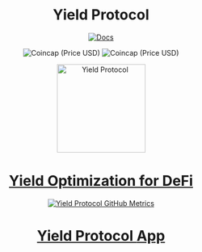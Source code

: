 <span align="center">
  
# Yield Protocol

<span align="center">
<div align="center">   

<a href="https://docs.yieldprotocol.xyz" target="_blank">
   <img alt="Docs" src="https://img.shields.io/badge/docs-Documentation-n63EKvmEjdWy0MEBdcJF?style=flat&logo=gitbook&logoColor=ffffff">
</a>

![Coincap (Price USD)](https://img.shields.io/coincap/price-usd/bitcoin) 
![Coincap (Price USD)](https://img.shields.io/coincap/price-usd/ethereum)

<div align="center">
    <a align="center" href="https://yieldprotocol.xyz" target="_blank">
      <img src="[https://www.yieldprotocol.xyz/yield.svg]" alt="Yield Protocol" height=175/>
  
# Yield Optimization for DeFi

![Yield Protocol GitHub Metrics](/profile/metrics.svg)
 

# Yield Protocol [App](https://yieldprotocol.xyz)

</span>
